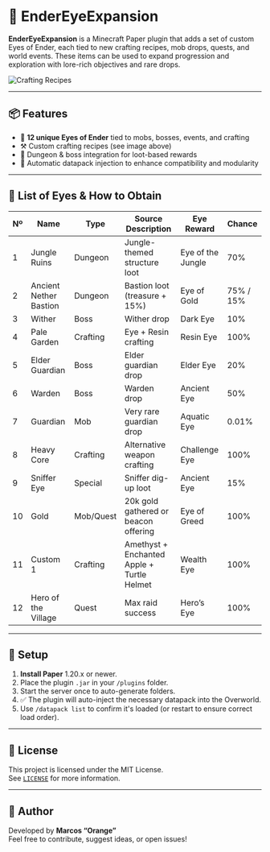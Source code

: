 # 🧿 EnderEyeExpansion

**EnderEyeExpansion** is a Minecraft Paper plugin that adds a set of custom Eyes of Ender, each tied to new crafting recipes, mob drops, quests, and world events. These items can be used to expand progression and exploration with lore-rich objectives and rare drops.

![Crafting Recipes](./recipes.png)

---

## 📦 Features

- 🧪 **12 unique Eyes of Ender** tied to mobs, bosses, events, and crafting
- ⚒️ Custom crafting recipes (see image above)
- 🏹 Dungeon & boss integration for loot-based rewards
- 🧩 Automatic datapack injection to enhance compatibility and modularity

---

## 🧿 List of Eyes & How to Obtain

| Nº | Name                      | Type     | Source Description                                 | Eye Reward              | Chance     |
|----|---------------------------|----------|---------------------------------------------------|-------------------------|------------|
| 1  | Jungle Ruins              | Dungeon  | Jungle-themed structure loot                      | Eye of the Jungle       | 70%        |
| 2  | Ancient Nether Bastion    | Dungeon  | Bastion loot (treasure + 15%)                     | Eye of Gold             | 75% / 15%  |
| 3  | Wither                    | Boss     | Wither drop                                       | Dark Eye                | 10%        |
| 4  | Pale Garden               | Crafting | Eye + Resin crafting                              | Resin Eye               | 100%       |
| 5  | Elder Guardian            | Boss     | Elder guardian drop                               | Elder Eye               | 20%        |
| 6  | Warden                    | Boss     | Warden drop                                       | Ancient Eye             | 50%        |
| 7  | Guardian                  | Mob      | Very rare guardian drop                           | Aquatic Eye             | 0.01%      |
| 8  | Heavy Core                | Crafting | Alternative weapon crafting                       | Challenge Eye           | 100%       |
| 9  | Sniffer Eye               | Special  | Sniffer dig-up loot                               | Ancient Eye             | 15%        |
| 10 | Gold                      | Mob/Quest| 20k gold gathered or beacon offering              | Eye of Greed            | 100%       |
| 11 | Custom 1                  | Crafting | Amethyst + Enchanted Apple + Turtle Helmet        | Wealth Eye              | 100%       |
| 12 | Hero of the Village       | Quest    | Max raid success                                  | Hero’s Eye              | 100%       |

---

## 🧰 Setup

1. **Install Paper** 1.20.x or newer.
2. Place the plugin `.jar` in your `/plugins` folder.
3. Start the server once to auto-generate folders.
4. ✅ The plugin will auto-inject the necessary datapack into the Overworld.
5. Use `/datapack list` to confirm it's loaded (or restart to ensure correct load order).

---

## 📝 License

This project is licensed under the MIT License.  
See [`LICENSE`](./LICENSE) for more information.

---

## 👤 Author

Developed by **Marcos “Orange”**  
Feel free to contribute, suggest ideas, or open issues!

